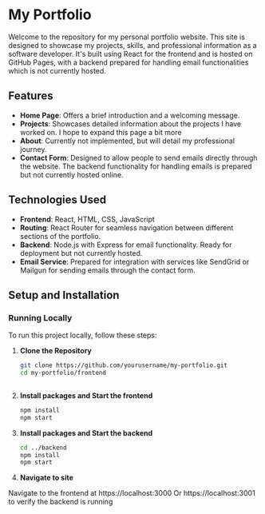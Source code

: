 # My Portfolio

Welcome to the repository for my personal portfolio website. 
This site is designed to showcase my projects, skills, and professional information as a software developer.
It's built using React for the frontend and is hosted on GitHub Pages, with a backend prepared for handling email functionalities which is not currently hosted.

## Features

- **Home Page**: Offers a brief introduction and a welcoming message.
- **Projects**: Showcases detailed information about the projects I have worked on. I hope to expand this page a bit more
- **About**: Currently not implemented, but will detail my professional journey.
- **Contact Form**: Designed to allow people to send emails directly through the website. The backend functionality for handling emails is prepared but not currently hosted online.

## Technologies Used

- **Frontend**: React, HTML, CSS, JavaScript
- **Routing**: React Router for seamless navigation between different sections of the portfolio.
- **Backend**: Node.js with Express for email functionality. Ready for deployment but not currently hosted.
- **Email Service**: Prepared for integration with services like SendGrid or Mailgun for sending emails through the contact form.

## Setup and Installation

### Running Locally

To run this project locally, follow these steps:

1. **Clone the Repository**
   ```bash
   git clone https://github.com/yourusername/my-portfolio.git
   cd my-portfolio/frontend
  
2. **Install packages and Start the frontend**
   ```bash
   npm install
   npm start
   
3. **Install packages and Start the backend**
   ```bash
   cd ../backend
   npm install
   npm start
   
4. **Navigate to site**
   
  Navigate to the frontend at https://localhost:3000
  Or https://localhost:3001 to verify the backend is running
